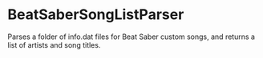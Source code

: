 # BeatSaberSongListParser
 Parses a folder of info.dat files for Beat Saber custom songs, and returns a list of artists and song titles.
